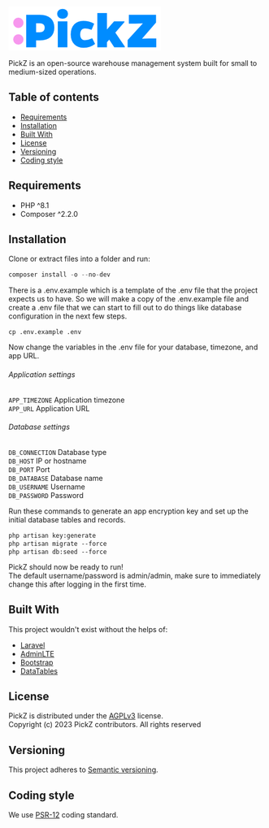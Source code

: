 ![PickZ logo](/public/img/logo_small.png)

PickZ is an open-source warehouse management system built for small to medium-sized operations.

## Table of contents

* [Requirements](#requirements)
* [Installation](#installation)
* [Built With](#built-with)
* [License](#license)
* [Versioning](#versioning)
* [Coding style](#coding-style)


## Requirements

* PHP ^8.1
* Composer ^2.2.0

## Installation

Clone or extract files into a folder and run:

```s
composer install -o --no-dev
```

There is a .env.example which is a template of the .env file that the project expects us to have. 
So we will make a copy of the .env.example file and create a .env file that we can start to fill out to do things like database configuration in the next few steps.

```
cp .env.example .env
```

Now change the variables in the .env file for your database, timezone, and app URL.

###### Application settings
`APP_TIMEZONE` Application timezone \
`APP_URL` Application URL

###### Database settings
`DB_CONNECTION` Database type \
`DB_HOST` IP or hostname \
`DB_PORT` Port \
`DB_DATABASE` Database name \
`DB_USERNAME` Username \
`DB_PASSWORD` Password

Run these commands to generate an app encryption key and set up the initial database tables and records.

```
php artisan key:generate
php artisan migrate --force
php artisan db:seed --force
```

PickZ should now be ready to run!\
The default username/password is admin/admin, make sure to immediately change this after logging in the first time.

## Built With

This project wouldn't exist without the helps of:

* [Laravel](https://laravel.com/)
* [AdminLTE](https://adminlte.io/)
* [Bootstrap](https://getbootstrap.com/)
* [DataTables](https://datatables.net/)

## License

PickZ is distributed under the [AGPLv3](https://www.gnu.org/licenses/agpl-3.0.en.html) license. \
Copyright (c) 2023 PickZ contributors. All rights reserved

## Versioning

This project adheres to [Semantic versioning](http://semver.org/). 

## Coding style

We use [PSR-12](https://github.com/php-fig/fig-standards/blob/master/accepted/PSR-12-extended-coding-style-guide.md) coding standard.



